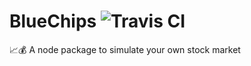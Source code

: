 # BlueChips ![Travis CI](https://travis-ci.com/gavinhenderson/BlueChips.svg?token=zGHzssRv4pwPdCHDq9fz&branch=master)
📈💰 A node package to simulate your own stock market

